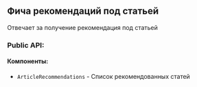 ## Фича рекомендаций под статьей

Отвечает за получение рекомендация под статьей

### Public API:

#### Компоненты:

- `ArticleRecommendations` - Список рекомендованных статей

